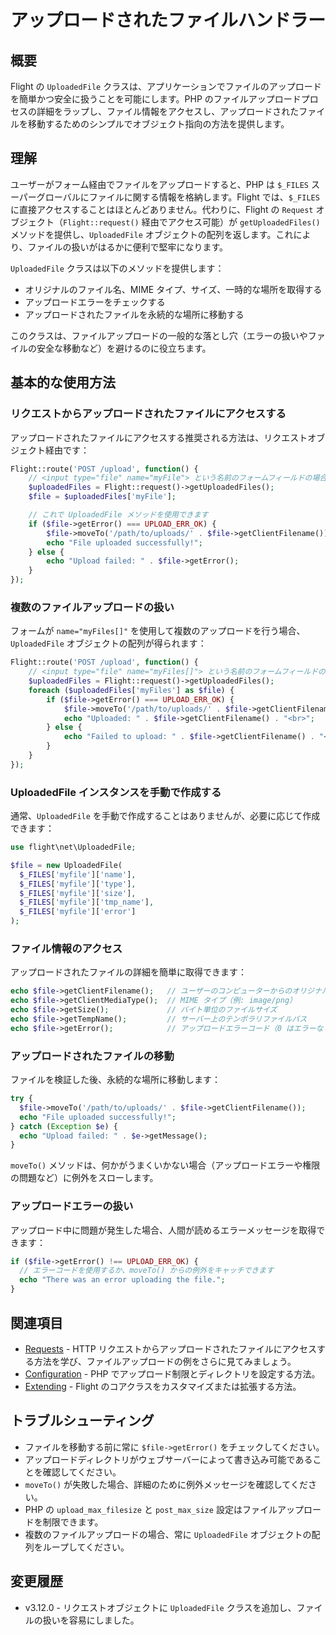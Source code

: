 # アップロードされたファイルハンドラー

## 概要

Flight の `UploadedFile` クラスは、アプリケーションでファイルのアップロードを簡単かつ安全に扱うことを可能にします。PHP のファイルアップロードプロセスの詳細をラップし、ファイル情報をアクセスし、アップロードされたファイルを移動するためのシンプルでオブジェクト指向の方法を提供します。

## 理解

ユーザーがフォーム経由でファイルをアップロードすると、PHP は `$_FILES` スーパーグローバルにファイルに関する情報を格納します。Flight では、`$_FILES` に直接アクセスすることはほとんどありません。代わりに、Flight の `Request` オブジェクト（`Flight::request()` 経由でアクセス可能）が `getUploadedFiles()` メソッドを提供し、`UploadedFile` オブジェクトの配列を返します。これにより、ファイルの扱いがはるかに便利で堅牢になります。

`UploadedFile` クラスは以下のメソッドを提供します：
- オリジナルのファイル名、MIME タイプ、サイズ、一時的な場所を取得する
- アップロードエラーをチェックする
- アップロードされたファイルを永続的な場所に移動する

このクラスは、ファイルアップロードの一般的な落とし穴（エラーの扱いやファイルの安全な移動など）を避けるのに役立ちます。

## 基本的な使用方法

### リクエストからアップロードされたファイルにアクセスする

アップロードされたファイルにアクセスする推奨される方法は、リクエストオブジェクト経由です：

```php
Flight::route('POST /upload', function() {
    // <input type="file" name="myFile"> という名前のフォームフィールドの場合
    $uploadedFiles = Flight::request()->getUploadedFiles();
    $file = $uploadedFiles['myFile'];

    // これで UploadedFile メソッドを使用できます
    if ($file->getError() === UPLOAD_ERR_OK) {
        $file->moveTo('/path/to/uploads/' . $file->getClientFilename());
        echo "File uploaded successfully!";
    } else {
        echo "Upload failed: " . $file->getError();
    }
});
```

### 複数のファイルアップロードの扱い

フォームが `name="myFiles[]"` を使用して複数のアップロードを行う場合、`UploadedFile` オブジェクトの配列が得られます：

```php
Flight::route('POST /upload', function() {
    // <input type="file" name="myFiles[]"> という名前のフォームフィールドの場合
    $uploadedFiles = Flight::request()->getUploadedFiles();
    foreach ($uploadedFiles['myFiles'] as $file) {
        if ($file->getError() === UPLOAD_ERR_OK) {
            $file->moveTo('/path/to/uploads/' . $file->getClientFilename());
            echo "Uploaded: " . $file->getClientFilename() . "<br>";
        } else {
            echo "Failed to upload: " . $file->getClientFilename() . "<br>";
        }
    }
});
```

### UploadedFile インスタンスを手動で作成する

通常、`UploadedFile` を手動で作成することはありませんが、必要に応じて作成できます：

```php
use flight\net\UploadedFile;

$file = new UploadedFile(
  $_FILES['myfile']['name'],
  $_FILES['myfile']['type'],
  $_FILES['myfile']['size'],
  $_FILES['myfile']['tmp_name'],
  $_FILES['myfile']['error']
);
```

### ファイル情報のアクセス

アップロードされたファイルの詳細を簡単に取得できます：

```php
echo $file->getClientFilename();   // ユーザーのコンピューターからのオリジナルのファイル名
echo $file->getClientMediaType();  // MIME タイプ（例: image/png）
echo $file->getSize();             // バイト単位のファイルサイズ
echo $file->getTempName();         // サーバー上のテンポラリファイルパス
echo $file->getError();            // アップロードエラーコード（0 はエラーなし）
```

### アップロードされたファイルの移動

ファイルを検証した後、永続的な場所に移動します：

```php
try {
  $file->moveTo('/path/to/uploads/' . $file->getClientFilename());
  echo "File uploaded successfully!";
} catch (Exception $e) {
  echo "Upload failed: " . $e->getMessage();
}
```

`moveTo()` メソッドは、何かがうまくいかない場合（アップロードエラーや権限の問題など）に例外をスローします。

### アップロードエラーの扱い

アップロード中に問題が発生した場合、人間が読めるエラーメッセージを取得できます：

```php
if ($file->getError() !== UPLOAD_ERR_OK) {
  // エラーコードを使用するか、moveTo() からの例外をキャッチできます
  echo "There was an error uploading the file.";
}
```

## 関連項目

- [Requests](/learn/requests) - HTTP リクエストからアップロードされたファイルにアクセスする方法を学び、ファイルアップロードの例をさらに見てみましょう。
- [Configuration](/learn/configuration) - PHP でアップロード制限とディレクトリを設定する方法。
- [Extending](/learn/extending) - Flight のコアクラスをカスタマイズまたは拡張する方法。

## トラブルシューティング

- ファイルを移動する前に常に `$file->getError()` をチェックしてください。
- アップロードディレクトリがウェブサーバーによって書き込み可能であることを確認してください。
- `moveTo()` が失敗した場合、詳細のために例外メッセージを確認してください。
- PHP の `upload_max_filesize` と `post_max_size` 設定はファイルアップロードを制限できます。
- 複数のファイルアップロードの場合、常に `UploadedFile` オブジェクトの配列をループしてください。

## 変更履歴

- v3.12.0 - リクエストオブジェクトに `UploadedFile` クラスを追加し、ファイルの扱いを容易にしました。